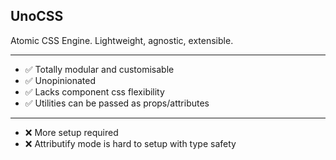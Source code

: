 ## UnoCSS

Atomic CSS Engine. Lightweight, agnostic, extensible.

---

- ✅ Totally modular and customisable
- ✅ Unopinionated
- ✅ Lacks component css flexibility
- ✅ Utilities can be passed as props/attributes

---

- ❌ More setup required
- ❌ Attributify mode is hard to setup with type safety
